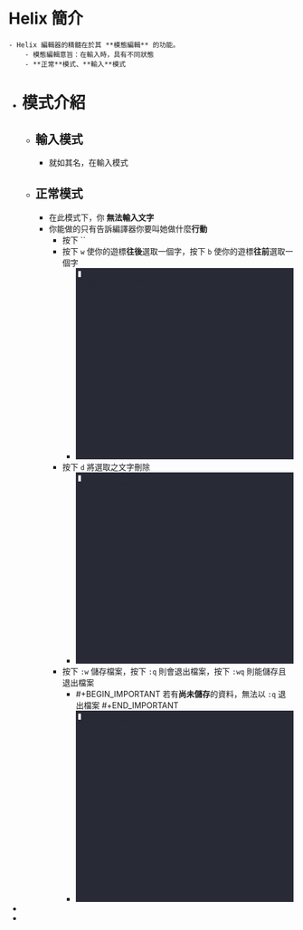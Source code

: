 # Helix 簡介
	- Helix 編輯器的精髓在於其 **模態編輯** 的功能。
		- 模態編輯意旨：在輸入時，具有不同狀態
		- **正常**模式、**輸入**模式
- # 模式介紹
	- ## 輸入模式
		- 就如其名，在輸入模式
	- ## 正常模式
		- 在此模式下，你 **無法輸入文字**
		- 你能做的只有告訴編譯器你要叫她做什麼**行動**
			- 按下 ``
			- 按下 `w` 使你的遊標**往後**選取一個字，按下 `b` 使你的遊標**往前**選取一個字
				- ![test.gif](../assets/test_1728477826900_0.gif)
			- 按下 `d` 將選取之文字刪除
				- ![test.gif](../assets/test_1728477945106_0.gif)
			- 按下 `:w` 儲存檔案，按下 `:q` 則會退出檔案，按下 `:wq` 則能儲存且退出檔案
				- #+BEGIN_IMPORTANT
				  若有**尚未儲存**的資料，無法以 `:q` 退出檔案
				  #+END_IMPORTANT
				- ![test.gif](../assets/test_1728478240639_0.gif)
-
-